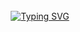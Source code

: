 <div align='center'>
</br></br></br>
  
<div align='center' width='100%'>
  
[![Typing SVG](https://readme-typing-svg.demolab.com?font=Bebas+Neue&size=80&pause=1000&center=true&vCenter=true&random=true&width=1000&height=100&lines=Hello+i'm+Drake)](https://git.io/typing-svg)
</div>

</br></br></br>
 
  

